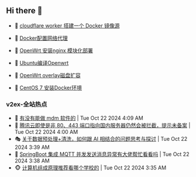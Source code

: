 ## Hi there 👋

<!--
**dkyg666/dkyg666** is a ✨ _special_ ✨ repository because its `README.md` (this file) appears on your GitHub profile.

Here are some ideas to get you started:

- 🔭 I’m currently working on ...
- 🌱 I’m currently learning ...
- 👯 I’m looking to collaborate on ...
- 🤔 I’m looking for help with ...
- 💬 Ask me about ...
- 📫 How to reach me: ...
- 😄 Pronouns: ...
- ⚡ Fun fact: ...
-->

<!-- BLOG-POST-LIST:START -->
- 🦩 [cloudflare worker 搭建一个 Docker 镜像源](http://blog.1996099.xyz/archives/cloudflare-worker-da-jian-yi-ge-docker-jing-xiang-zhan) 

- 🚦 [Docker配置网络代理](http://blog.1996099.xyz/archives/dockerpei-zhi-wang-luo-dai-li) 

- 🫶 [OpenWrt 安装nginx 模块化部署](http://blog.1996099.xyz/archives/openwrt-an-zhuang-nginx-mo-kuai-hua-bu-shu) 

- 🦄 [Ubuntu编译Openwrt](http://blog.1996099.xyz/archives/ubuntuzi-bian-yi-openwrt) 

- 🐻 [OpenWrt overlay磁盘扩容](http://blog.1996099.xyz/archives/openwrt-overlay) 

- 🤖 [CentOS 7 安装Docker环境](http://blog.1996099.xyz/archives/centos-docker) 
<!-- BLOG-POST-LIST:END -->

### v2ex-全站热点
<!-- v2ex:START -->
- 🥸 [有没有能做 mdm 软件的](https://www.v2ex.com/t/1082512#reply0) | Tue Oct 22 2024 4:09 AM
- 🤗 [腾讯云即使是非 80、443 端口指向国内服务器仍然会被拦截，提示未备案](https://www.v2ex.com/t/1082505#reply0) | Tue Oct 22 2024 4:00 AM
- 🎭 [关于数据预处理+清洗，如何跟 AI 相结合的问题思考与探讨](https://www.v2ex.com/t/1082499#reply2) | Tue Oct 22 2024 3:39 AM
- 🥷 [SpringBoot 集成 MQTT 并发发送消息异常有大佬帮忙看看吗](https://www.v2ex.com/t/1082497#reply0) | Tue Oct 22 2024 3:38 AM
- 🐵 [计算机组成原理推荐看哪个学校的](https://www.v2ex.com/t/1082496#reply2) | Tue Oct 22 2024 3:35 AM<!-- v2ex:END -->

